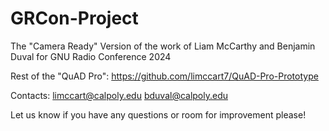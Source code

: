 # GRCon-Project
The "Camera Ready" Version of the work of Liam McCarthy and Benjamin Duval for GNU Radio Conference 2024

Rest of the "QuAD Pro": https://github.com/limccart7/QuAD-Pro-Prototype

Contacts:
limccart@calpoly.edu
bduval@calpoly.edu



Let us know if you have any questions or room for improvement please!
